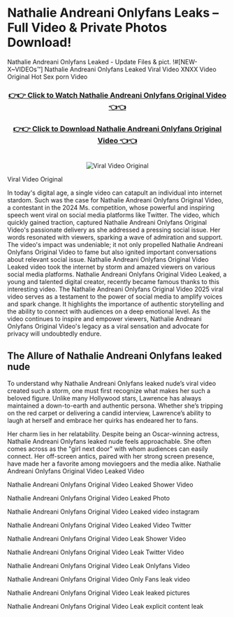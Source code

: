 # Nathalie Andreani Onlyfans Leaks – Full Video & Private Photos Download!

Nathalie Andreani Onlyfans Leaked - Update Files & pict. !#[NEW-X~VIDEOs™] Nathalie Andreani Onlyfans Leaked Viral Video XNXX Video Original Hot Sex porn Video
<br>
<div align="center">
<h3><a href="https://links2leaks.com?utm_source=nathalieandreani&utm_medium=gitlong" rel="nofollow">👉👉 Click to Watch Nathalie Andreani Onlyfans Original Video 👈👈</a></h3>
<h3><a href="https://links2leaks.com?utm_source=nathalieandreani&utm_medium=gitlong" rel="nofollow">👉👉 Click to Download Nathalie Andreani Onlyfans Original Video 👈👈</a></h3>
<br>
<a href="https://links2leaks.com?utm_source=nathalieandreani&utm_medium=gitlong" rel="nofollow"><img src="https://i.ibb.co/Gkj2r4b/banner.png" alt="Viral Video Original" style="max-width: 100%; display: inline-block;" data-target="animated-image.originalImage"></a>
</div>

Viral Video Original

In today's digital age, a single video can catapult an individual into internet stardom. Such was the case for Nathalie Andreani Onlyfans Original Video, a contestant in the 2024 Ms. competition, whose powerful and inspiring speech went viral on social media platforms like Twitter.
The video, which quickly gained traction, captured Nathalie Andreani Onlyfans Original Video's passionate delivery as she addressed a pressing social issue. Her words resonated with viewers, sparking a wave of admiration and support. The video's impact was undeniable; it not only propelled Nathalie Andreani Onlyfans Original Video to fame but also ignited important conversations about relevant social issue.
Nathalie Andreani Onlyfans Original Video Leaked video took the internet by storm and amazed viewers on various social media platforms. Nathalie Andreani Onlyfans Original Video Leaked, a young and talented digital creator, recently became famous thanks to this interesting video.
The Nathalie Andreani Onlyfans Original Video 2025 viral video serves as a testament to the power of social media to amplify voices and spark change. It highlights the importance of authentic storytelling and the ability to connect with audiences on a deep emotional level. As the video continues to inspire and empower viewers, Nathalie Andreani Onlyfans Original Video's legacy as a viral sensation and advocate for privacy will undoubtedly endure.

<h2>The Allure of Nathalie Andreani Onlyfans leaked nude</h2>


To understand why Nathalie Andreani Onlyfans leaked nude’s viral video created such a storm, one must first recognize what makes her such a beloved figure. Unlike many Hollywood stars, Lawrence has always maintained a down-to-earth and authentic persona. Whether she’s tripping on the red carpet or delivering a candid interview, Lawrence’s ability to laugh at herself and embrace her quirks has endeared her to fans.

Her charm lies in her relatability. Despite being an Oscar-winning actress, Nathalie Andreani Onlyfans leaked nude feels approachable. She often comes across as the "girl next door" with whom audiences can easily connect. Her off-screen antics, paired with her strong screen presence, have made her a favorite among moviegoers and the media alike.
Nathalie Andreani Onlyfans Original Video Leaked Video

Nathalie Andreani Onlyfans Original Video Leaked Shower Video

Nathalie Andreani Onlyfans Original Video Leaked Photo

Nathalie Andreani Onlyfans Original Video Leaked video instagram

Nathalie Andreani Onlyfans Original Video Leaked Video Twitter

Nathalie Andreani Onlyfans Original Video Leak Shower Video

Nathalie Andreani Onlyfans Original Video Leak Twitter Video

Nathalie Andreani Onlyfans Original Video Leak Onlyfans Video

Nathalie Andreani Onlyfans Original Video Only Fans leak video

Nathalie Andreani Onlyfans Original Video Leak leaked pictures

Nathalie Andreani Onlyfans Original Video Leak explicit content leak